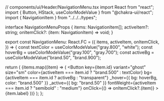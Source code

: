 // components/ui/Header/NavigationMenu.tsx
import React from "react";
import { Button, HStack, useColorModeValue } from "@chakra-ui/react";
import { NavigationItem } from "../../../types";

interface NavigationMenuProps {
  items: NavigationItem[];
  activeItem?: string;
  onItemClick?: (item: NavigationItem) => void;
}

export const NavigationMenu: React.FC<NavigationMenuProps> = ({
  items,
  activeItem,
  onItemClick,
}) => {
  const textColor = useColorModeValue("gray.800", "white");
  const hoverBg = useColorModeValue("gray.100", "gray.700");
  const activeBg = useColorModeValue("brand.50", "brand.900");

  return (
    <HStack spacing={1}>
      {items.map((item) => (
        <Button
          key={item.id}
          variant="ghost"
          size="sm"
          color={activeItem === item.id ? "brand.500" : textColor}
          bg={activeItem === item.id ? activeBg : "transparent"}
          _hover={{ bg: hoverBg, color: "brand.500" }}
          _active={{ bg: "brand.50" }}
          fontWeight={activeItem === item.id ? "semibold" : "medium"}
          onClick={() => onItemClick?.(item)}
        >
          {item.label}
        </Button>
      ))}
    </HStack>
  );
};
